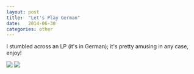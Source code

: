 ```yaml
---
layout: post
title:  "Let's Play German"
date:   2014-06-30
categories: other
---
```

I stumbled across an LP (it's in German); it's pretty amusing in any case, enjoy!

[![](http://img.youtube.com/vi/YjOiHZnxGh4/0.jpg)](http://www.youtube.com/watch?v=YjOiHZnxGh4)
[![](http://img.youtube.com/vi/ybYzlOLTrz0/0.jpg)](http://www.youtube.com/watch?v=ybYzlOLTrz0)